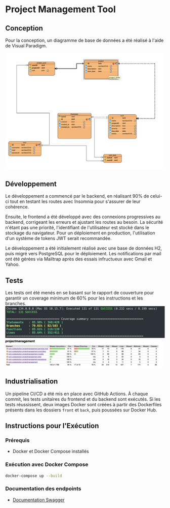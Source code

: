 # Project Management Tool

## Conception

Pour la conception, un diagramme de base de données a été réalisé à l'aide de Visual Paradigm.

![Diagramme ERD](ERD.png)

## Développement

Le développement a commencé par le backend, en réalisant 90% de celui-ci tout en testant les routes avec Insomnia pour s'assurer de leur cohérence.

Ensuite, le frontend a été développé avec des connexions progressives au backend, corrigeant les erreurs et ajustant les routes au besoin. La sécurité n'étant pas une priorité, l'identifiant de l'utilisateur est stocké dans le stockage du navigateur. Pour un déploiement en production, l'utilisation d'un système de tokens JWT serait recommandée.

Le développement a été initialement réalisé avec une base de données H2, puis migré vers PostgreSQL pour le déploiement. Les notifications par mail ont été gérées via Mailtrap après des essais infructueux avec Gmail et Yahoo.

## Tests

Les tests ont été menés en se basant sur le rapport de couverture pour garantir un coverage minimum de 60% pour les instructions et les branches.
![Rapport Coverage Front](rapport_coverage_front.png)
![Rapport Coverage Back](rapport_coverage_back.png)
## Industrialisation

Un pipeline CI/CD a été mis en place avec GitHub Actions. À chaque commit, les tests unitaires du frontend et du backend sont exécutés. Si les tests réussissent, deux images Docker sont créées à partir des Dockerfiles présents dans les dossiers `front` et `back`, puis poussées sur Docker Hub.

## Instructions pour l'Exécution

### Prérequis

-  Docker et Docker Compose installés

### Exécution avec Docker Compose

```bash
docker-compose up --build
```
### Documentation des endpoints

- [Documentation Swagger](http://localhost:8080/swagger-ui.html)
